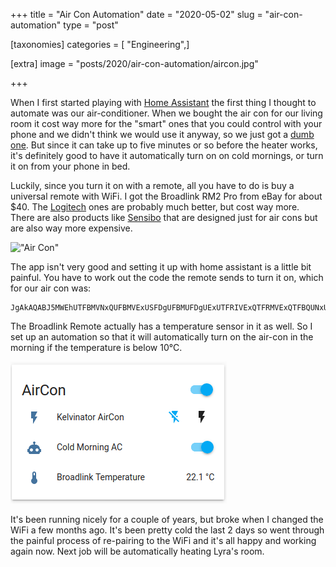 +++
title = "Air Con Automation"
date = "2020-05-02"
slug = "air-con-automation"
type = "post"

[taxonomies]
categories = [ "Engineering",]

[extra]
image = "posts/2020/air-con-automation/aircon.jpg"

+++

When I first started playing with [Home Assistant](https://www.home-assistant.io) the first thing I thought to automate was our air-conditioner. When we bought the air con for our living room it cost way more for the "smart" ones that you could control with your phone and we didn't think we would use it anyway, so we just got a [dumb one](https://www.kelvinator.com.au/air-conditioning/split-system/ksv70hrd). But since it can take up to five minutes or so before the heater works, it's definitely good to have it automatically turn on on cold mornings, or turn it on from your phone in bed.

Luckily, since you turn it on with a remote, all you have to do is buy a universal remote with WiFi. I got the Broadlink RM2 Pro from eBay for about $40. The [Logitech](https://secure.logitech.com/en-au/product/harmony-hub) ones are probably much better, but cost way more.
There are also products like [Sensibo](https://sensibo.com) that are designed just for air cons but are also way more expensive.

!["Air Con"](aircon.jpg "Wifi Remote on bookshelf")

The app isn't very good and setting it up with home assistant is a little bit painful. You have to work out the code the remote sends to turn it on, which for our air con was:

```
JgAkAQABJ5MWEhUTFBMVNxQUFBMVExUSFDgUFBMUFDgUExUTFRIVExQTFRMVExQTFBQUNxUTFBQTFBUTFBMVExU2FRMUOBQTFBQUNxQUFQACkBQTFBQUExQUFBQTFBQUFBMVExUSFRMVEhUTFRMUExQUFBMVExUSFRMVEhUTFRMUExQUFBMVExQTFDgVNxQTFDgUAAUhAAEmlBQTFBQUExU3FRIVExUTFBMUOBQTFRMVNxQTFBQUExUTFRIUFBQTFRMUFBQ3FRMUExUTFBMUFBQUFDcVNxQ4FBMVExQ3FBQUAAKRFBMVExQTFRMVEhQUFBQUExQUFBMVExQTFBQUExUTFRMUExQUFBMUFBUSFRMVEhUTFRMUExQUFBMUOBQ4FBMVNxUADQUAAAAA
```

The Broadlink Remote actually has a temperature sensor in it as well. So I set up an automation so that it will automatically turn on the air-con in the morning if the temperature is below 10°C.

![](hass-aircon.png "Home Assistant Screenshot")

It's been running nicely for a couple of years, but broke when I changed the WiFi a few months ago. It's been pretty cold the last 2 days so went through the painful process of re-pairing to the WiFi and it's all happy and working again now. Next job will be automatically heating Lyra's room.
